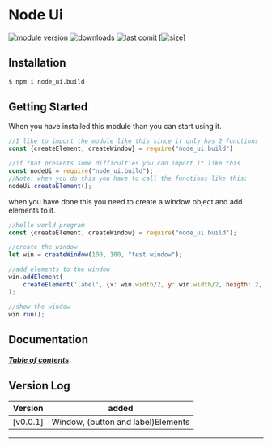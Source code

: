 # Node Ui
[![module version](https://img.shields.io/npm/v/node_ui.build)](#version-log)
[![downloads](https://img.shields.io/npm/dm/node_ui.build)](https://www.npmjs.com/package/@rick_lugtigheid/js_utils)
[![last comit](https://img.shields.io/github/last-commit/RickLugtigheid/Node-Ui)](https://github.com/RickLugtigheid/Node-Ui/commits/master)
[![size](https://img.shields.io/github/repo-size/RickLugtigheid/Node-Ui)]


## Installation

```bash
$ npm i node_ui.build
```

## Getting Started
When you have installed this module than you can start using it.
```js
//I like to import the module like this since it only has 2 functions
const {createElement, createWindow} = require("node_ui.build")

//if that presents some difficulties you can import it like this
const nodeUi = require("node_ui.build");
//Note: when you do this you have to call the functions like this:
nodeUi.createElement();
```
when you have done this you need to create a window object and add elements to it.
```js
//hello world program
const {createElement, createWindow} = require("node_ui.build");

//create the window
let win = createWindow(100, 100, "test window");

//add elements to the window
win.addElement(
    createElement('label', {x: win.width/2, y: win.width/2, heigth: 2, width: 8, text: "Hello world"})
);

//show the window
win.run();
```

## Documentation
##### [Table of contents](https://github.com/RickLugtigheid/Node-Ui/wiki)


## Version Log
| Version  | added |
| ------------- | ------------- |
| [v0.0.1]      | Window, (button and label)Elements |
----
